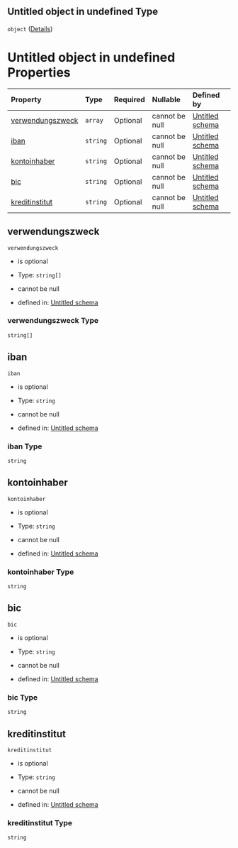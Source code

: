 ## Untitled object in undefined Type

`object` ([Details](bankverbindung.md))

# Untitled object in undefined Properties

| Property                              | Type     | Required | Nullable       | Defined by                                                                                                                                                |
| :------------------------------------ | :------- | :------- | :------------- | :-------------------------------------------------------------------------------------------------------------------------------------------------------- |
| [verwendungszweck](#verwendungszweck) | `array`  | Optional | cannot be null | [Untitled schema](bankverbindungverwendungszweck.md "https://conuti.de/bo4e/schemas/v1/enum/BankverbindungVerwendungszweck#/properties/verwendungszweck") |
| [iban](#iban)                         | `string` | Optional | cannot be null | [Untitled schema](bankverbindung-properties-iban.md "https://conuti.de/bo4e/schemas/v1/com/Bankverbindung#/properties/iban")                              |
| [kontoinhaber](#kontoinhaber)         | `string` | Optional | cannot be null | [Untitled schema](bankverbindung-properties-kontoinhaber.md "https://conuti.de/bo4e/schemas/v1/com/Bankverbindung#/properties/kontoinhaber")              |
| [bic](#bic)                           | `string` | Optional | cannot be null | [Untitled schema](bankverbindung-properties-bic.md "https://conuti.de/bo4e/schemas/v1/com/Bankverbindung#/properties/bic")                                |
| [kreditinstitut](#kreditinstitut)     | `string` | Optional | cannot be null | [Untitled schema](bankverbindung-properties-kreditinstitut.md "https://conuti.de/bo4e/schemas/v1/com/Bankverbindung#/properties/kreditinstitut")          |

## verwendungszweck



`verwendungszweck`

*   is optional

*   Type: `string[]`

*   cannot be null

*   defined in: [Untitled schema](bankverbindungverwendungszweck.md "https://conuti.de/bo4e/schemas/v1/enum/BankverbindungVerwendungszweck#/properties/verwendungszweck")

### verwendungszweck Type

`string[]`

## iban



`iban`

*   is optional

*   Type: `string`

*   cannot be null

*   defined in: [Untitled schema](bankverbindung-properties-iban.md "https://conuti.de/bo4e/schemas/v1/com/Bankverbindung#/properties/iban")

### iban Type

`string`

## kontoinhaber



`kontoinhaber`

*   is optional

*   Type: `string`

*   cannot be null

*   defined in: [Untitled schema](bankverbindung-properties-kontoinhaber.md "https://conuti.de/bo4e/schemas/v1/com/Bankverbindung#/properties/kontoinhaber")

### kontoinhaber Type

`string`

## bic



`bic`

*   is optional

*   Type: `string`

*   cannot be null

*   defined in: [Untitled schema](bankverbindung-properties-bic.md "https://conuti.de/bo4e/schemas/v1/com/Bankverbindung#/properties/bic")

### bic Type

`string`

## kreditinstitut



`kreditinstitut`

*   is optional

*   Type: `string`

*   cannot be null

*   defined in: [Untitled schema](bankverbindung-properties-kreditinstitut.md "https://conuti.de/bo4e/schemas/v1/com/Bankverbindung#/properties/kreditinstitut")

### kreditinstitut Type

`string`
